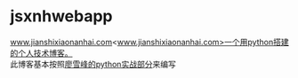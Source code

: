 # jsxnhwebapp
www.jianshixiaonanhai.com<www.jianshixiaonanhai.com>一个用python搭建的个人技术博客。<br>
此博客基本按照<a href="www.liaoxuefeng.com" tagert="_blank">廖雪峰的python实战部分</a>来编写
